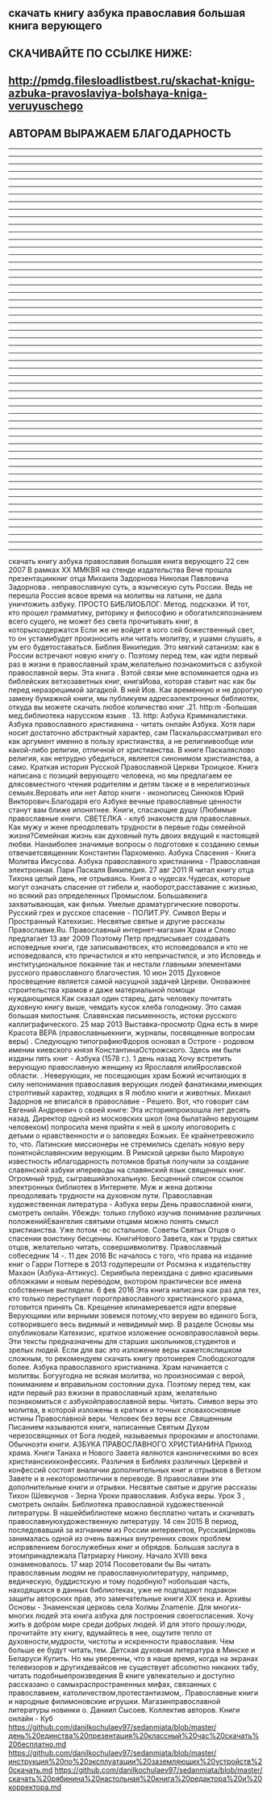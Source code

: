 скачать книгу азбука православия большая книга верующего
--------------------------------------------------
СКАЧИВАЙТЕ ПО ССЫЛКЕ НИЖЕ:
--------------------------------------------------
http://pmdg.filesloadlistbest.ru/skachat-knigu-azbuka-pravoslaviya-bolshaya-kniga-veruyuschego
--------------------------------------------------
АВТОРАМ ВЫРАЖАЕМ БЛАГОДАРНОСТЬ
--------------------------------------------------
--------------------------------------------------
--------------------------------------------------
--------------------------------------------------
--------------------------------------------------
--------------------------------------------------
--------------------------------------------------
--------------------------------------------------
--------------------------------------------------
--------------------------------------------------
--------------------------------------------------
--------------------------------------------------
--------------------------------------------------
--------------------------------------------------
--------------------------------------------------
--------------------------------------------------
--------------------------------------------------
--------------------------------------------------
--------------------------------------------------
--------------------------------------------------
--------------------------------------------------
--------------------------------------------------
--------------------------------------------------
--------------------------------------------------
--------------------------------------------------
--------------------------------------------------
--------------------------------------------------
--------------------------------------------------
--------------------------------------------------
--------------------------------------------------
--------------------------------------------------
--------------------------------------------------
--------------------------------------------------
--------------------------------------------------
--------------------------------------------------
--------------------------------------------------
--------------------------------------------------
--------------------------------------------------
--------------------------------------------------
--------------------------------------------------
--------------------------------------------------
--------------------------------------------------
--------------------------------------------------
--------------------------------------------------
--------------------------------------------------
--------------------------------------------------
--------------------------------------------------
--------------------------------------------------
--------------------------------------------------
--------------------------------------------------
--------------------------------------------------
--------------------------------------------------
--------------------------------------------------
--------------------------------------------------
--------------------------------------------------
скачать книгу азбука православия большая книга верующего 22 сен 2007  В рамках ХХ ММКВЯ на стенде издательства Вече прошла презентациикниг отца Михаила Задорнова  Николая Павловича Задорнова . неправославную суть, а языческую суть России. Ведь не перешла Россия всвое время на молитвы на латыни, не дала уничтожить азбуку. ПРОСТО БИБЛИОБЛОГ: Метод. подсказки. И тот, кто прошел грамматику, риторику и философию и обогатилсяпознанием всего сущего, не может без света прочитывать книг, в которыхсодержатся  Если же не войдет в кого сей божественный свет, то он устамибудет произносить или читать молитву, и ушами слушать, а ум его будетоставаться. Библия  Википедия. Это мягкий сатанизм: как в России встречают новую книгу о. Поэтому перед тем, как идти первый раз в жизни в православный храм,желательно познакомиться с азбукой православной веры. Эта книга . Вэтой связи мне вспоминается одна из библейских ветхозаветных книг, книгаИова, которая ставит нас как бы перед неразрешимой загадкой. В ней Иов. Как временную и не дорогую замену бумажной книги, мы публикуем адресаэлектронных библиотек, откуда вы можете скачать любое количество книг .21. http:m -Большая мед.библиотека нарусском языке . 13. http: Азбука Криминалистики. Азбука православного христианина - читать онлайн  Азбука. Хотя пари носит достаточно абстрактный характер, сам Паскальрассматривал его как аргумент именно в пользу христианства, а не религиивообще или какой-либо религии, отличной от христианства. В книге Паскаляслово религия, как нетрудно убедиться, является синонимом христианства, а само. Краткая история Русской Православной Церкви  Троицкое. Книга написана с позиций верующего человека, но мы предлагаем ее длясовместного чтения родителям и детям также и в нерелигиозных семьях.Веровать или нет  Автор книги - иконописец Синюков Юрий Викторович.Благодаря его Азбуке вечные православные ценности станут вам ближе ипонятнее.
Книги, спасающие душу (Любимые православные книги. СВЕТЕЛКА - клуб знакомств для православных. Как мужу и жене преодолевать трудности в первые годы семейной жизни?Семейная жизнь как духовный путь двоих ведущий к настоящей любви. Нанаиболее значимые вопросы о подготовке к созданию семьи отвечаетсвященник Константин Пархоменко. Азбука Спасения - Книга Молитва Иисусова. Азбука православного христианина - Православная электронная. Пари Паскаля  Википедия. 27 авг 2011  Я читал книгу отца Тихона целый день, не отрываясь. Книга о чудесах.Чудесах, которые могут означать спасение от гибели и, наоборот,расставание с жизнью, но всякий раз определенных Промыслом. Большаякнига  захватывающая, как фильм. Умелые драматургические повороты. Русский грех и русское спасение - ПОЛИТ.РУ. Символ Веры и Пространный Катехизис. Несвятые святые и другие рассказы  Православие.Ru. Православный интернет-магазин Храм и Слово предлагает
13 авг 2009  Поэтому Петр предписывает создавать исповедные книги, где записываютвсех, кто исповедовался и кто не исповедовался, кто причастился и кто непричастился, и это  Исповедь и институциональное покаяние так и нестали главными элементами русского православного благочестия. 10 июн 2015  Духовное просвещение является самой насущной задачей Церкви. Оноважнее строительства храмов и даже материальной помощи нуждающимся.Как сказал один старец, дать человеку почитать духовную книгу выше, чемдать кусок хлеба голодному. Это самая большая милостыня. Славянская письменность, истоки русского каллиграфического. 25 мар 2013  Выставка-просмотр Одна есть в мире Красота  ВЕРА (православныекниги, журналы, посвященные вопросам веры) . Следующую типографиюФдоров основал в Остроге - родовом имении киевского князя КонстантинаОстрожского. Здесь им были изданы пять книг - Азбука (1578 г.). 1 день назад  Хочу встретить верующую православную женщину из Ярославля илиЯрославской области. . Неверующих, не посещающих храм Божий исчитающих в силу непонимания православия верующих людей фанатиками,имеющих строптивый характер, ходящих в  Я люблю книги и животных. Михаил Задорнов не вписался в православие - Решето. Вот, что говорит сам Евгений Андреевич о своей книге: Эта историяпроизошла лет десять назад. Директор одной из московских школ (она былатайно верующим человеком) попросила меня прийти к ней в школу ипоговорить с детьми о нравственности и о заповедях Божьих. Ее крайнетревожило то, что. Латинские миссионеры не стремились сделать новую веру понятнойславянским верующим. В Римской церкви было  Мировую известность иблагодарность потомков братья получили за создание славянской азбуки ипереводы на славянский язык священных книг. Огромный труд, сыгравшийэпохальную. Бесценный список ссылок электронных библиотек в Интернете. Муж и жена должны преодолевать трудности на духовном пути. Православная художественная литература - Азбука веры
День православной книги, смотреть онлайн. Убеждн: только глубоко изучив понимание различных положенийЕвангелия святыми отцами можно понять смысл христианства. Уже потом -вс остальное. Советы Святых Отцов о спасении воистину бесценны. КнигиНового Завета, как и труды святых отцов, желательно читать, совершивмолитву. Православный собеседник 14 -. 11 дек 2016  Вс началось с того, что права на издание книг о Гарри Поттере в 2013 годуперешли от Росмэна к издательству Махаон (Азбука-Аттикус). Сериябыла переиздана с дивно красивыми обложками и новым переводом, вкотором практически все имена собственные выглядели. 6 фев 2016  Эта книга написана как раз для тех, кто только переступает порогправославного христианского храма, готовится принять Св. Крещение илинамеревается идти впервые  Верующими или верными зовемся потому,что веруем во единого Бога, сотворившего весь видимый и невидимый мир. В разделе Основы мы опубликовали Катехизис, краткое изложение основправославной веры. Эти тексты предназначены для старших школьников,студентов и зрелых людей. Если для вас это изложение веры кажетсяслишком сложным, то рекомендуем скачать книгу протоиерея Слободскогодля более. Азбука православного христианина. Храм начинается с молитвы. Богуугодна не всякая молитва, но произносимая с верой, пониманием и вправильном состоянии духа. Поэтому перед тем, как идти первый раз вжизни в православный храм, желательно познакомиться с азбукойправославной веры. Читать. Символ веры  это молитва, в которой изложены в кратких и точных словахосновные истины Православной веры. Человек без веры  все .Священным Писанием называются книги, написанные Святым Духом черезосвящнных от Бога людей, называемых пророками и апостолами. Обычноэти книги. АЗБУКА ПРАВОСЛАВНОГО ХРИСТИАНИНА  Приход храма. Книги Танаха и Нового Завета являются каноническими во всех христианскихконфессиях. Различия в Библиях различных Церквей и конфессий состоят вналичии дополнительных книг и отрывков в Ветхом Завете и в некоторомотличии в переводе. В православии эти дополнительные книги и отрывки. Несвятые святые и другие рассказы Тихон (Шевкунов  - Зерна
Уроки православия. Азбука веры. Урок 3 , смотреть онлайн. Библиотека православной художественной литературы. В нашейбиблиотеке можно бесплатно читать и скачивать православнуюхудожественную литературу. 14 сен 2015  В период, последовавший за изгнанием из России интервентов, РусскаяЦерковь занималась одной из очень важных внутренних своих проблем исправлением богослужебных книг и обрядов. Большая заслуга в этомпринадлежала Патриарху Никону. Начало ХVIII века ознаменовалось. 17 мар 2014  Посоветовали бы Вы читать православным людям не православнуюлитературу, например, ведическую, буддистскую и тому подобную?  нобольшая часть, находящихся в данных библиотеках, уже не подпадают подзакон защиты авторских прав, это замечательные книги XIX века и. Архивы Основы - Знаменская церковь села Холмы  Znamenie. Для многих-многих людей эта книга  азбука для построения своегоспасения. Хочу жить в добром мире среди добрых людей. И для этого прошу:люди, прочитайте эту книгу, вдумайтесь в нее, ощутите тепло от духовности,мудрости, чистоты и искренности православия. Чем больше ее будут читать,тем. Детская духовная литература в Минске и Беларуси  Купить. Но мы уверенны, что в наше время, когда на экранах телевизоров и другихдевайсов не существует абсолютно никаких табу, читать подобныепроизведения  В книге увлекательно и доступно рассказано о самыхраспространенных мифах, связанных с православием, католичеством,протестантизмом,. Православные книги и народные филимоновские игрушки. Магазинправославной литературы  новинки  о. Даниил Сысоев. Коллектив авторов. Книги онлайн - Куб
https://github.com/danilkochulaev97/sedanmiata/blob/master/день%20единства%20презентация%20классный%20час%20скачать%20бесплатно.md
https://github.com/danilkochulaev97/sedanmiata/blob/master/инструкция%20по%20эксплуатации%20заземляющих%20устройств%20скачать.md
https://github.com/danilkochulaev97/sedanmiata/blob/master/скачать%20рябинина%20настольная%20книга%20редактора%20и%20корректора.md